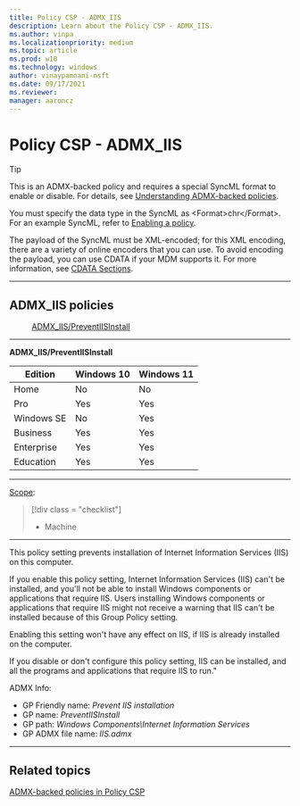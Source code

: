```yaml
---
title: Policy CSP - ADMX_IIS
description: Learn about the Policy CSP - ADMX_IIS.
ms.author: vinpa
ms.localizationpriority: medium
ms.topic: article
ms.prod: w10
ms.technology: windows
author: vinaypamnani-msft
ms.date: 09/17/2021
ms.reviewer:
manager: aaroncz
---
```


# Policy CSP - ADMX_IIS

> [!TIP]
> This is an ADMX-backed policy and requires a special SyncML format to enable or disable.  For details, see [Understanding ADMX-backed policies](../understanding-admx-backed-policies.md).
>
> You must specify the data type in the SyncML as &lt;Format&gt;chr&lt;/Format&gt;. For an example SyncML, refer to [Enabling a policy](../understanding-admx-backed-policies.md#enabling-a-policy).
>
> The payload of the SyncML must be XML-encoded; for this XML encoding, there are a variety of online encoders that you can use. To avoid encoding the payload, you can use CDATA if your MDM supports it.  For more information, see [CDATA Sections](http://www.w3.org/TR/REC-xml/#sec-cdata-sect).

<hr/>

<!--Policies-->
## ADMX_IIS policies

<dl>
  <dd>
    <a href="#admx-iis-preventiisinstall">ADMX_IIS/PreventIISInstall</a>
  </dd>
</dl>

<hr/>

<!--Policy-->
<a href="" id="admx-iis-preventiisinstall"></a>**ADMX_IIS/PreventIISInstall**

<!--SupportedSKUs-->

|Edition|Windows 10|Windows 11|
|--- |--- |--- |
|Home|No|No|
|Pro|Yes|Yes|
|Windows SE|No|Yes|
|Business|Yes|Yes|
|Enterprise|Yes|Yes|
|Education|Yes|Yes|

<!--/SupportedSKUs-->
<hr/>

<!--Scope-->
[Scope](./policy-configuration-service-provider.md#policy-scope):

> [!div class = "checklist"]
> * Machine

<hr/>

<!--/Scope-->
<!--Description-->
This policy setting prevents installation of Internet Information Services (IIS) on this computer.

If you enable this policy setting, Internet Information Services (IIS) can't be installed, and you'll not be able to install Windows components or applications that require IIS. Users installing Windows components or applications that require IIS might not receive a warning that IIS can't be installed because of this Group Policy setting.

Enabling this setting won't have any effect on IIS, if IIS is already installed on the computer.

If you disable or don't configure this policy setting, IIS can be installed, and all the programs and applications that require IIS to run."

<!--/Description-->


<!--ADMXBacked-->
ADMX Info:
-   GP Friendly name: *Prevent IIS installation*
-   GP name: *PreventIISInstall*
-   GP path: *Windows Components\Internet Information Services*
-   GP ADMX file name: *IIS.admx*

<!--/ADMXBacked-->
<!--/Policy-->

<hr/>


<!--/Policies-->

## Related topics

[ADMX-backed policies in Policy CSP](./policies-in-policy-csp-admx-backed.md)